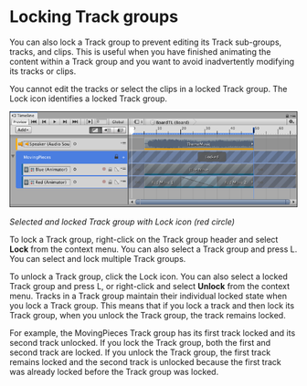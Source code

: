 # Locking Track groups

You can also lock a Track group to prevent editing its Track sub-groups, tracks, and clips. This is useful when you have
finished animating the content within a Track group and you want to avoid inadvertently modifying its tracks or clips.

You cannot edit the tracks or select the clips in a locked Track group. The Lock icon identifies a locked Track group.

![Selected and locked Track group with Lock icon (red circle)](images/timeline_track_group_locked.png)

_Selected and locked Track group with Lock icon (red circle)_

To lock a Track group, right-click on the Track group header and select **Lock** from the context menu. You can also
select a Track group and press L. You can select and lock multiple Track groups.

To unlock a Track group, click the Lock icon. You can also select a locked Track group and press L, or right-click and
select **Unlock** from the context menu. Tracks in a Track group maintain their individual locked state when you lock a
Track group. This means that if you lock a track and then lock its Track group, when you unlock the Track group, the
track remains locked.

For example, the MovingPieces Track group has its first track locked and its second track unlocked. If you lock the
Track group, both the first and second track are locked. If you unlock the Track group, the first track remains locked
and the second track is unlocked because the first track was already locked before the Track group was locked.
